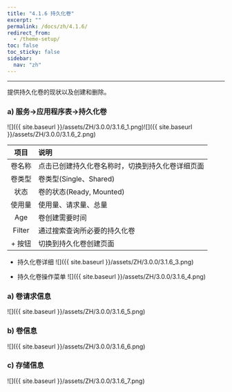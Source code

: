 ```yaml
---
title: "4.1.6 持久化卷"
excerpt: ""
permalink: /docs/zh/4.1.6/
redirect_from:
  - /theme-setup/
toc: false
toc_sticky: false
sidebar:
  nav: "zh"
---
```


---
提供持久化卷的现状以及创建和删除。

### a\) 服务→应用程序表→持久化卷
![]({{ site.baseurl }}/assets/ZH/3.0.0/3.1.6_1.png)![]({{ site.baseurl }}/assets/ZH/3.0.0/3.1.6_2.png)

| **项目** | **说明** |
| :---: | :--- |
| 卷名称 | 点击已创建持久化卷名称时，切换到持久化卷详细页面 |
| 卷类型 | 卷类型(Single、Shared) |
| 状态 | 卷的状态(Ready, Mounted) |
| 使用量 | 使用量、请求量、总量 |
| Age | 卷创建需要时间 |
| Filter | 通过搜索查询所必要的持久化卷 |
| + 按钮 | 切换到持久化卷创建页面 |

* 持久化卷详细
![]({{ site.baseurl }}/assets/ZH/3.0.0/3.1.6_3.png)

* 持久化卷操作菜单
![]({{ site.baseurl }}/assets/ZH/3.0.0/3.1.6_4.png)

### a\) 卷请求信息
![]({{ site.baseurl }}/assets/ZH/3.0.0/3.1.6_5.png)

### b\) 卷信息
![]({{ site.baseurl }}/assets/ZH/3.0.0/3.1.6_6.png)

### c\) 存储信息
![]({{ site.baseurl }}/assets/ZH/3.0.0/3.1.6_7.png)
